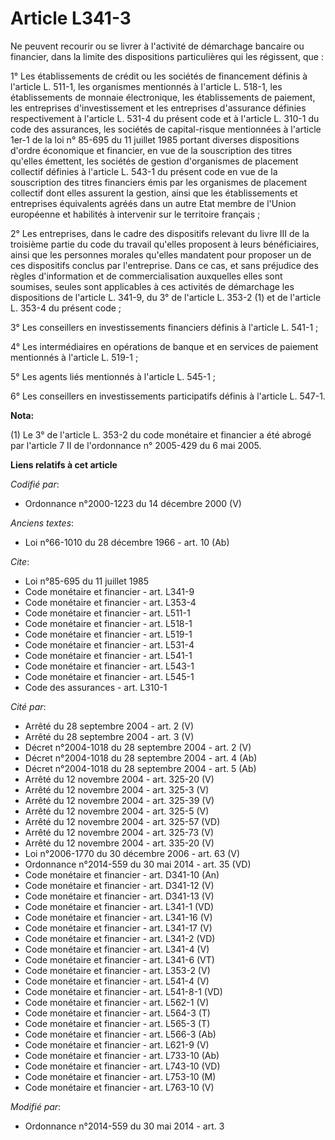 # Article L341-3

Ne peuvent recourir ou se livrer à l'activité de démarchage bancaire ou financier, dans la limite des dispositions
particulières qui les régissent, que : 

1° Les établissements de crédit ou les sociétés de financement définis à l'article L. 511-1, les organismes mentionnés à
l'article L. 518-1, les établissements de monnaie électronique, les établissements de paiement, les entreprises
d'investissement et les entreprises d'assurance définies respectivement à l'article L. 531-4 du présent code et à l'article
L. 310-1 du code des assurances, les sociétés de capital-risque mentionnées à l'article 1er-1 de la loi n° 85-695 du 11
juillet 1985 portant diverses dispositions d'ordre économique et financier, en vue de la souscription des titres qu'elles
émettent, les sociétés de gestion d'organismes de placement collectif définies à l'article L. 543-1 du présent code en vue de
la souscription des titres financiers émis par les organismes de placement collectif dont elles assurent la gestion, ainsi
que les établissements et entreprises équivalents agréés dans un autre Etat membre de l'Union européenne et habilités à
intervenir sur le territoire français ; 

2° Les entreprises, dans le cadre des dispositifs relevant du livre III de la troisième partie du code du travail qu'elles
proposent à leurs bénéficiaires, ainsi que les personnes morales qu'elles mandatent pour proposer un de ces dispositifs
conclus par l'entreprise. Dans ce cas, et sans préjudice des règles d'information et de commercialisation auxquelles elles
sont soumises, seules sont applicables à ces activités de démarchage les dispositions de l'article L. 341-9, du 3° de
l'article L. 353-2 (1) et de l'article L. 353-4 du présent code ; 

3° Les conseillers en investissements financiers définis à l'article L. 541-1 ; 

4° Les intermédiaires en opérations de banque et en services de paiement mentionnés à l'article L. 519-1 ; 

5° Les agents liés mentionnés à l'article L. 545-1 ;

6° Les conseillers en investissements participatifs définis à l'article L. 547-1.

**Nota:**

(1) Le 3° de l'article L. 353-2 du code monétaire et financier a été abrogé par l'article 7 II de l'ordonnance n° 2005-429 du
6 mai 2005.

**Liens relatifs à cet article**

_Codifié par_:

  - Ordonnance n°2000-1223 du 14 décembre 2000 (V)

_Anciens textes_:

  - Loi n°66-1010 du 28 décembre 1966 - art. 10 (Ab)

_Cite_:

  - Loi n°85-695 du 11 juillet 1985
  - Code monétaire et financier - art. L341-9
  - Code monétaire et financier - art. L353-4
  - Code monétaire et financier - art. L511-1
  - Code monétaire et financier - art. L518-1
  - Code monétaire et financier - art. L519-1
  - Code monétaire et financier - art. L531-4
  - Code monétaire et financier - art. L541-1
  - Code monétaire et financier - art. L543-1
  - Code monétaire et financier - art. L545-1
  - Code des assurances - art. L310-1

_Cité par_:

  - Arrêté du 28 septembre 2004 - art. 2 (V)
  - Arrêté du 28 septembre 2004 - art. 3 (V)
  - Décret n°2004-1018 du 28 septembre 2004 - art. 2 (V)
  - Décret n°2004-1018 du 28 septembre 2004 - art. 4 (Ab)
  - Décret n°2004-1018 du 28 septembre 2004 - art. 5 (Ab)
  - Arrêté du 12 novembre 2004 - art. 325-20 (V)
  - Arrêté du 12 novembre 2004 - art. 325-3 (V)
  - Arrêté du 12 novembre 2004 - art. 325-39 (V)
  - Arrêté du 12 novembre 2004 - art. 325-5 (V)
  - Arrêté du 12 novembre 2004 - art. 325-57 (VD)
  - Arrêté du 12 novembre 2004 - art. 325-73 (V)
  - Arrêté du 12 novembre 2004 - art. 335-20 (V)
  - Loi n°2006-1770 du 30 décembre 2006 - art. 63 (V)
  - Ordonnance n°2014-559 du 30 mai 2014 - art. 35 (VD)
  - Code monétaire et financier - art. D341-10 (An)
  - Code monétaire et financier - art. D341-12 (V)
  - Code monétaire et financier - art. D341-13 (V)
  - Code monétaire et financier - art. L341-1 (VD)
  - Code monétaire et financier - art. L341-16 (V)
  - Code monétaire et financier - art. L341-17 (V)
  - Code monétaire et financier - art. L341-2 (VD)
  - Code monétaire et financier - art. L341-4 (V)
  - Code monétaire et financier - art. L341-6 (VT)
  - Code monétaire et financier - art. L353-2 (V)
  - Code monétaire et financier - art. L541-4 (V)
  - Code monétaire et financier - art. L541-8-1 (VD)
  - Code monétaire et financier - art. L562-1 (V)
  - Code monétaire et financier - art. L564-3 (T)
  - Code monétaire et financier - art. L565-3 (T)
  - Code monétaire et financier - art. L566-3 (Ab)
  - Code monétaire et financier - art. L621-9 (V)
  - Code monétaire et financier - art. L733-10 (Ab)
  - Code monétaire et financier - art. L743-10 (VD)
  - Code monétaire et financier - art. L753-10 (M)
  - Code monétaire et financier - art. L763-10 (V)

_Modifié par_:

  - Ordonnance n°2014-559 du 30 mai 2014 - art. 3
